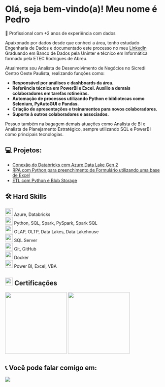 # Olá, seja bem-vindo(a)! Meu nome é Pedro

🚀 Profissional com +2 anos de experiência com dados

Apaixonado por dados desde que conheci a área, tenho estudado Engenharia de Dados e documentado este processo no meu [LinkedIn](https://www.linkedin.com/in/pedrohenriqueroque/)
Graduando em Banco de Dados pela Uninter e técnico em Informática formado pela ETEC Rodrigues de Abreu.

Atualmente sou Analista de Desenvolvimento de Negócios no Sicredi Centro Oeste Paulista, realizando funções como:
<b>
* Responsável por análises e dashboards da área.
* Referência técnica em PowerBI e Excel. Auxílio a demais colaboradores em tarefas rotineiras.
* Automação de processos utilizando Python e bibliotecas como Selenium, PyAutoGUI e Pandas.
* Criação de apresentações e treinamentos para novos colaboradores.
* Suporte à outros colaboradores e associados.
</b>

Possuo também na bagagem demais atuações como Analista de BI e Analista de Planejamento Estratégico, sempre utilizando SQL e PowerBI como principais tecnologias.

💻 **Projetos:** 
------
- [Conexão do Databricks com Azure Data Lake Gen 2](https://github.com/PedroHR1409/conectar-databricks-com-adls2-access-key)
- [RPA com Python para preenchimento de Formulário utilizando uma base de Excel](https://github.com/PedroHR1409/python-rpa-preenchimento-de-formulario)
- [ETL com Python e Blob Storage](https://github.com/PedroHR1409/make-data-netflix)

🛠️ **Hard Skills**
------
<img src="https://github.com/PedroHR1409/PedroHR1409/assets/81969535/34a30491-c786-427c-a53f-0a13deac06de" width="25"> Azure, Databricks <br> 
<img src="https://github.com/PedroHR1409/PedroHR1409/assets/81969535/c37e472e-cbc2-4116-9bdb-33d5b9ad6039" width="25"> Python, SQL, Spark, PySpark, Spark SQL <br>
<img src="https://github.com/PedroHR1409/PedroHR1409/assets/81969535/8a356807-4bd2-4d9b-ac75-db4b938213d4" width="25"> OLAP, OLTP, Data Lakes, Data Lakehouse <br>
<img src="https://github.com/PedroHR1409/PedroHR1409/assets/81969535/c7656fdf-e007-401d-b923-3bc5e797c6c1" width="25"/> SQL Server <br>
<img src="https://github.com/PedroHR1409/PedroHR1409/assets/81969535/70b851fc-0f20-4c11-bc57-3d15d49943a1" width="25"> Git, GitHub <br>
<img src="https://github.com/PedroHR1409/PedroHR1409/assets/81969535/91d5cc1d-65eb-4eb6-a489-39fea1276873" width="25"> Docker <br>
<img src="https://github.com/PedroHR1409/PedroHR1409/assets/81969535/58e35688-3cae-4151-91ca-bb1c810e7b51" width="25"> Power BI, Excel, VBA <br>




<img src="https://github.com/PedroHR1409/PedroHR1409/assets/81969535/1ff5834d-1537-433a-a33d-e35a142d9c33" width="25"> **Certificações**
---
<img src="https://github.com/PedroHR1409/PedroHR1409/assets/81969535/57c623bd-cf96-42aa-98dd-083f03525fc9" width="200">
<img src="https://github.com/PedroHR1409/PedroHR1409/assets/81969535/6e0bd72d-c7b0-4b2e-b46b-2b15ac55a63b" width="200">



📞 **Você pode falar comigo em:**
-----

<a href="https://www.linkedin.com/in/pedrohenriqueroque/">
  <img src="https://img.shields.io/badge/linkedin-%230077B5.svg?style=for-the-badge&logo=linkedin&logoColor=white">
</a>

